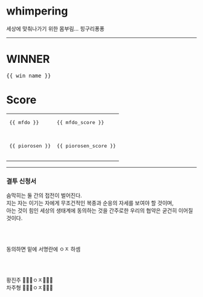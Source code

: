 # whimpering
세상에 맞춰나가기 위한 몸부림... 힝구리퐁퐁

---

# WINNER

<pre>
{{ win_name }}
</pre>

# Score

<table>
  <tr>
    <td>
      <pre>
{{ mfdo }}
      </pre>
    </td>
    <td>
      <pre>
{{ mfdo_score }}
      </pre>
    </td>
  </tr>
  <tr>
    <td>
      <pre>
{{ piorosen }}
      </pre>
    </td>
    <td>
      <pre>
{{ piorosen_score }}
      </pre>
    </td>
  </tr>
</table>

---

### 결투 신청서

숨막히는 둘 간의 접전이 벌어진다. <br>
지는 자는 이기는 자에게 무조건적인 복종과 순응의 자세를 보여야 할 것이며, <br>
아는 것이 힘인 세상의 생태계에 동의하는 것을 간주로한 우리의 협약은 굳건히 이어질 것이다.

<br><br>

동의하면 밑에 서명란에 ㅇㅈ 하셈

<br><br>

황진주 🌟🌟🌟ㅇㅈ🌟🌟🌟 <br>
차주형 💩💩💩ㅇㅈ💩💩💩

